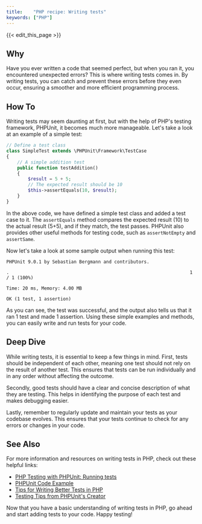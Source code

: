 ```yaml
---
title:    "PHP recipe: Writing tests"
keywords: ["PHP"]
---
```


{{< edit_this_page >}}

## Why 
Have you ever written a code that seemed perfect, but when you ran it, you encountered unexpected errors? This is where writing tests comes in. By writing tests, you can catch and prevent these errors before they even occur, ensuring a smoother and more efficient programming process.

## How To
Writing tests may seem daunting at first, but with the help of PHP's testing framework, PHPUnit, it becomes much more manageable. Let's take a look at an example of a simple test:

```PHP
// Define a test class
class SimpleTest extends \PHPUnit\Framework\TestCase 
{
    // A simple addition test
    public function testAddition() 
    {
        $result = 5 + 5;
        // The expected result should be 10
        $this->assertEquals(10, $result);
    }
}
```

In the above code, we have defined a simple test class and added a test case to it. The `assertEquals` method compares the expected result (10) to the actual result (5+5), and if they match, the test passes. PHPUnit also provides other useful methods for testing code, such as `assertNotEmpty` and `assertSame`.

Now let's take a look at some sample output when running this test:

```Text
PHPUnit 9.0.1 by Sebastian Bergmann and contributors.

.                                                                   1 / 1 (100%)

Time: 20 ms, Memory: 4.00 MB

OK (1 test, 1 assertion)
```

As you can see, the test was successful, and the output also tells us that it ran 1 test and made 1 assertion. Using these simple examples and methods, you can easily write and run tests for your code.

## Deep Dive
While writing tests, it is essential to keep a few things in mind. First, tests should be independent of each other, meaning one test should not rely on the result of another test. This ensures that tests can be run individually and in any order without affecting the outcome.

Secondly, good tests should have a clear and concise description of what they are testing. This helps in identifying the purpose of each test and makes debugging easier.

Lastly, remember to regularly update and maintain your tests as your codebase evolves. This ensures that your tests continue to check for any errors or changes in your code.

## See Also
For more information and resources on writing tests in PHP, check out these helpful links:

- [PHP Testing with PHPUnit: Running tests](https://phpunit.readthedocs.io/en/9.5/writing-tests-for-phpunit.html)
- [PHPUnit Code Example](https://phpunit.de/getting-started/phpunit-8.html)
- [Tips for Writing Better Tests in PHP](https://dzone.com/articles/tips-for-writing-better-unit-tests-in-php)
- [Testing Tips from PHPUnit's Creator](https://thephp.cc/news/2021/02/tips-from-sebastian-bergmann-creator-of-phpunit)

Now that you have a basic understanding of writing tests in PHP, go ahead and start adding tests to your code. Happy testing!